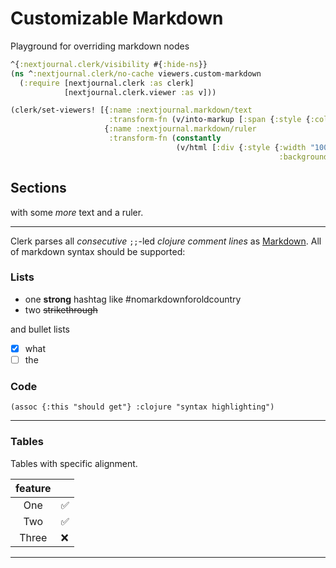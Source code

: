 # Customizable Markdown

Playground for overriding markdown nodes

```clojure
^{:nextjournal.clerk/visibility #{:hide-ns}}
(ns ^:nextjournal.clerk/no-cache viewers.custom-markdown
  (:require [nextjournal.clerk :as clerk]
            [nextjournal.clerk.viewer :as v]))
```

```clojure
(clerk/set-viewers! [{:name :nextjournal.markdown/text 
                      :transform-fn (v/into-markup [:span {:style {:color "#64748b"}}])}
                     {:name :nextjournal.markdown/ruler
                      :transform-fn (constantly 
                                     (v/html [:div {:style {:width "100%" :height "80px" :background-position "center" :background-size "cover"
                                                            :background-image "url(https://www.maxpixel.net/static/photo/1x/Ornamental-Separator-Decorative-Line-Art-Divider-4715969.png)"}}]))}])
```

## Sections

with some _more_ text and a ruler.

---

Clerk parses all _consecutive_ `;;`-led _clojure comment lines_ as [Markdown](https://daringfireball.net/projects/markdown). All of markdown syntax should be supported:

### Lists

- one **strong** hashtag like #nomarkdownforoldcountry
- two ~~strikethrough~~

and bullet lists

- [x] what 
- [ ] the

### Code

    (assoc {:this "should get"} :clojure "syntax highlighting")

---

### Tables

Tables with specific alignment.

| feature |    |
|:-------:|:---|
|   One   |✅  |
|   Two   |✅  |
|  Three  |❌  |

---
